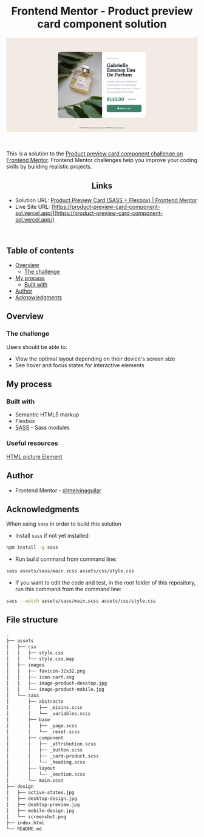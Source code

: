 
<div align="center">
<h1>Frontend Mentor - Product preview card component solution</h1>
</div>

![](./design/screenshot.png)

<br>

This is a solution to the [Product preview card component challenge on Frontend Mentor](https://www.frontendmentor.io/challenges/product-preview-card-component-GO7UmttRfa). Frontend Mentor challenges help you improve your coding skills by building realistic projects.

<h2 align="center">Links</h2>

- Solution URL: [Product Preview Card (SASS + Flexbox) | Frontend Mentor](https://www.frontendmentor.io/solutions/product-preview-card-sass-css-flexbox-z56A4ly7aN)
- Live Site URL: [https://product-preview-card-component-sol.vercel.app/](https://product-preview-card-component-sol.vercel.app/)

<br>

## Table of contents

- [Overview](#overview)
  - [The challenge](#the-challenge)
- [My process](#my-process)
  - [Built with](#built-with)
- [Author](#author)
- [Acknowledgments](#acknowledgments)

## Overview

### The challenge

Users should be able to:

- View the optimal layout depending on their device's screen size
- See hover and focus states for interactive elements

## My process

### Built with

- Semantic HTML5 markup
- Flexbox
- [SASS](https://sass-lang.com/documentation/modules) - Sass modules

### Useful resources

[HTML picture Element](https://www.w3schools.com/html/html_images_picture.asp) 

## Author

- Frontend Mentor - [@melvinaguilar](https://www.frontendmentor.io/profile/melvinaguilar)

## Acknowledgments

When using `sass` in order to build this solution

- Install `sass` if not yet installed:

```bash
npm install -g sass
```

- Run build command from command line:

```bash
sass assets/sass/main.scss assets/css/style.css
```

- If you want to edit the code and test, in the root folder of this repository, run this command from the command line:

```bash
sass --watch assets/sass/main.scss assets/css/style.css
```

## File structure

```
.
├── assets
│   ├── css
│   │   ├── style.css
│   │   └── style.css.map
│   ├── images
│   │   ├── favicon-32x32.png
│   │   ├── icon-cart.svg
│   │   ├── image-product-desktop.jpg
│   │   └── image-product-mobile.jpg
│   └── sass
│       ├── abstracts
│       │   ├── _mixins.scss
│       │   └── _variables.scss
│       ├── base
│       │   ├── _page.scss
│       │   └── _reset.scss
│       ├── component
│       │   ├── _attribution.scss
│       │   ├── _button.scss
│       │   ├── _card-product.scss
│       │   └── _heading.scss
│       ├── layout
│       │   └── _section.scss
│       └── main.scss
├── design
│   ├── active-states.jpg
│   ├── desktop-design.jpg
│   ├── desktop-preview.jpg
│   ├── mobile-design.jpg
│   └── screenshot.png
├── index.html
└── README.md
```
